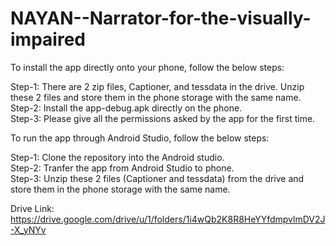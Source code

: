 # NAYAN--Narrator-for-the-visually-impaired
To install the app directly onto your phone, follow the below steps:

Step-1: There are 2 zip files, Captioner, and tessdata in the drive. Unzip these 2 files and store them in the phone storage with the same name.  
Step-2: Install the app-debug.apk directly on the phone.  
Step-3: Please give all the permissions asked by the app for the first time.  

To run the app through Android Studio, follow the below steps:

Step-1: Clone the repository into the Android studio.  
Step-2: Tranfer the app from Android Studio to phone.  
Step-3:  Unzip these 2 files (Captioner and tessdata) from the drive and store them in the phone storage with the same name.  

Drive Link: https://drive.google.com/drive/u/1/folders/1i4wQb2K8R8HeYYfdmpvlmDV2J-X_yNYv
